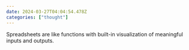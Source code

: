 ```yaml
---
date: 2024-03-27T04:04:54.478Z
categories: ["thought"]
---
```

Spreadsheets are like functions with built-in visualization of meaningful inputs and outputs.
